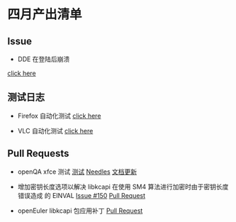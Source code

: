 # 四月产出清单

## Issue

- DDE 在登陆后崩溃

[click here](https://gitee.com/openeuler/RISC-V/issues/I6VGN4)

## 测试日志

- Firefox 自动化测试
[click here](https://github.com/microseyuyu/PLCT-Work-repository/blob/main/Firefox/build_and_test.log)

- VLC 自动化测试
[click here](https://github.com/microseyuyu/PLCT-Work-repository/blob/main/vlc/build_and_test.log)

## Pull Requests

- openQA xfce 测试
[测试](https://gitee.com/lvxiaoqian/os-autoinst-distri-openeuler/pulls/4)
[Needles](https://gitee.com/lvxiaoqian/os-autoinst-needles-openeuler/pulls/3)
[文档更新](https://github.com/ArielHeleneto/RISCV-testcase/pull/59)

- 增加密钥长度选项以解决 libkcapi 在使用 SM4 算法进行加密时由于密钥长度错误造成
  的 EINVAL
[Issue #150](https://github.com/smuellerDD/libkcapi/issues/150)
[Pull Request](https://github.com/smuellerDD/libkcapi/pull/151)

- openEuler libkcapi 包应用补丁
[Pull Request](https://gitee.com/src-openeuler/libkcapi/pulls/49)
